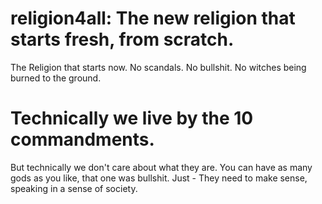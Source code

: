 # religion4all: The new religion that starts fresh, from scratch.
The Religion that starts now. No scandals. No bullshit. No witches being burned to the ground.

# Technically we live by the 10 commandments.
But technically we don't care about what they are.
You can have as many gods as you like, that one was bullshit.
Just - They need to make sense, speaking in a sense of society.
